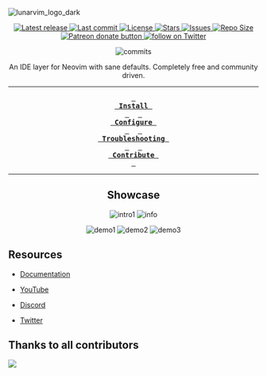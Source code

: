 ![lunarvim_logo_dark](https://user-images.githubusercontent.com/59826753/159940098-54284f26-f1da-4481-8b03-1deb34c57533.png)

<div align="center"><p>
    <a href="https://github.com/lunarvim/LunarVim/releases/latest">
      <img alt="Latest release" src="https://img.shields.io/github/v/release/LunarVim/LunarVim?style=for-the-badge&logo=starship&color=C9CBFF&logoColor=D9E0EE&labelColor=302D41" />
    </a>
    <a href="https://github.com/lunarvim/LunarVim/pulse">
      <img alt="Last commit" src="https://img.shields.io/github/last-commit/lunarvim/LunarVim?style=for-the-badge&logo=starship&color=C9CBFF&logoColor=D9E0EE&labelColor=302D41"/>
    </a>
    <a href="https://github.com/lunarvim/LunarVim/blob/main/LICENSE">
      <img alt="License" src="https://img.shields.io/github/license/lunarvim/lunarvim?style=for-the-badge&logo=starship&color=C9CBFF&logoColor=D9E0EE&labelColor=302D41" />
    </a>
    <a href="https://github.com/LunarVim/LunarVim/stargazers">
      <img alt="Stars" src="https://img.shields.io/github/stars/LunarVim/LunarVim?style=for-the-badge&logo=starship&color=C9CBFF&logoColor=D9E0EE&labelColor=302D41" />
    </a>
    <a href="https://github.com/LunarVim/LunarVim/issues">
      <img alt="Issues" src="https://img.shields.io/github/issues/LunarVim/LunarVim?style=for-the-badge&logo=bilibili&color=C9CBFF&logoColor=D9E0EE&labelColor=302D41" />
    </a>
    <a href="https://github.com/LunarVim/LunarVim">
      <img alt="Repo Size" src="https://img.shields.io/github/repo-size/LunarVim/LunarVim?color=C9CBFF&label=SIZE&logo=codesandbox&style=for-the-badge&logoColor=D9E0EE&labelColor=302D41" />
    </a>
    <a href="https://patreon.com/chrisatmachine" title="Donate to this project using Patreon">
      <img alt="Patreon donate button" src="https://img.shields.io/badge/patreon-donate-yellow.svg?style=for-the-badge&logo=starship&color=C9CBFF&logoColor=D9E0EE&labelColor=302D41" />
    </a>
    <a href="https://twitter.com/intent/follow?screen_name=chrisatmachine">
      <img alt="follow on Twitter" src="https://img.shields.io/twitter/follow/chrisatmachine?style=for-the-badge&logo=twitter&color=C9CBFF&logoColor=D9E0EE&labelColor=302D41" />
    </a>

  <p align="center">
    <img src="https://stars.medv.io/LunarVim/LunarVim.svg", title="commits"/>
  </p>
</p>

An IDE layer for Neovim with sane defaults. Completely free and community
driven.

---

**[<kbd> <br> Install <br> </kbd>][Install]** 
**[<kbd> <br> Configure <br> </kbd>][Configure]** 
**[<kbd> <br> Troubleshooting <br> </kbd>][Troubleshoot]** 
**[<kbd> <br> Contribute <br> </kbd>][Contribute]**

---

## Showcase
![intro1](https://user-images.githubusercontent.com/29136904/191624232-a7b13f11-cc9f-495e-879e-67ea0444c568.png)
![info](https://user-images.githubusercontent.com/29136904/191624942-3d75ef87-35cf-434d-850e-3e7cd5ce2ad0.png)

![demo1](https://user-images.githubusercontent.com/29136904/191625579-ce9efb1f-1e23-4a05-aebc-915a0f614d72.png)
![demo2](https://user-images.githubusercontent.com/29136904/191626018-2e9ee682-043c-4ce5-a5dd-c11b94759782.png)
![demo3](https://user-images.githubusercontent.com/29136904/191626246-ce0cc0c5-4b41-49e3-9cb7-4b1867ab0dcb.png)

</div>
<!----------------------------------------------------------------------------->

[Contribute]: https://github.com/LunarVim/LunarVim/blob/master/CONTRIBUTING.md
[Install]: https://www.lunarvim.org/docs/installation
[Troubleshoot]: https://www.lunarvim.org/docs/troubleshooting
[Configure]: https://www.lunarvim.org/docs/configuration

## Resources

- [Documentation](https://www.lunarvim.org)

- [YouTube](https://www.youtube.com/channel/UCS97tchJDq17Qms3cux8wcA)

- [Discord](https://discord.gg/Xb9B4Ny)

- [Twitter](https://twitter.com/chrisatmachine)
## Thanks to all contributors

<a href="https://github.com/Lunarvim/Lunarvim/graphs/contributors">
  <img src="https://contrib.rocks/image?repo=Lunarvim/Lunarvim" />
</a>
